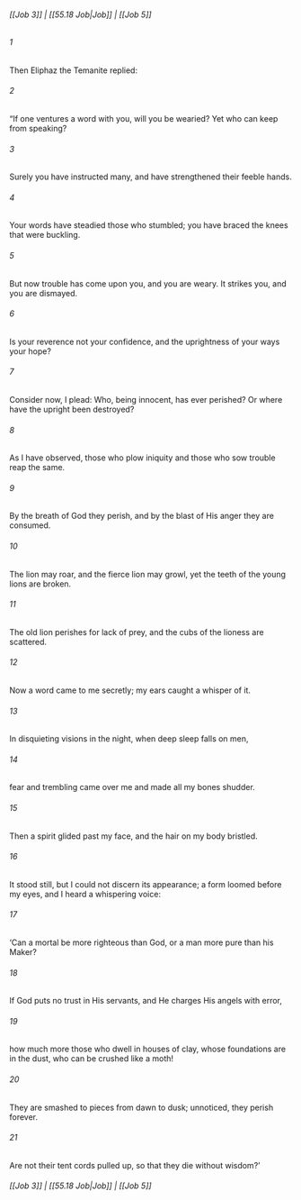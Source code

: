 
###### [[Job 3]] | [[55.18 Job|Job]] | [[Job 5]]

###### 1
Then Eliphaz the Temanite replied:
###### 2
“If one ventures a word with you, will you be wearied? Yet who can keep from speaking?
###### 3
Surely you have instructed many, and have strengthened their feeble hands.
###### 4
Your words have steadied those who stumbled; you have braced the knees that were buckling.
###### 5
But now trouble has come upon you, and you are weary. It strikes you, and you are dismayed.
###### 6
Is your reverence not your confidence, and the uprightness of your ways your hope?
###### 7
Consider now, I plead: Who, being innocent, has ever perished? Or where have the upright been destroyed?
###### 8
As I have observed, those who plow iniquity and those who sow trouble reap the same.
###### 9
By the breath of God they perish, and by the blast of His anger they are consumed.
###### 10
The lion may roar, and the fierce lion may growl, yet the teeth of the young lions are broken.
###### 11
The old lion perishes for lack of prey, and the cubs of the lioness are scattered.
###### 12
Now a word came to me secretly; my ears caught a whisper of it.
###### 13
In disquieting visions in the night, when deep sleep falls on men,
###### 14
fear and trembling came over me and made all my bones shudder.
###### 15
Then a spirit glided past my face, and the hair on my body bristled.
###### 16
It stood still, but I could not discern its appearance; a form loomed before my eyes, and I heard a whispering voice:
###### 17
‘Can a mortal be more righteous than God, or a man more pure than his Maker?
###### 18
If God puts no trust in His servants, and He charges His angels with error,
###### 19
how much more those who dwell in houses of clay, whose foundations are in the dust, who can be crushed like a moth!
###### 20
They are smashed to pieces from dawn to dusk; unnoticed, they perish forever.
###### 21
Are not their tent cords pulled up, so that they die without wisdom?’

###### [[Job 3]] | [[55.18 Job|Job]] | [[Job 5]]
